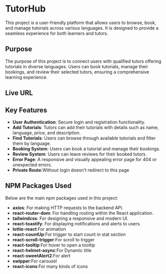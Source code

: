 # TutorHub

This project is a user-friendly platform that allows users to browse, book, and manage tutorials across various languages. It is designed to provide a seamless experience for both learners and tutors.

## Purpose

The purpose of this project is to connect users with qualified tutors offering tutorials in diverse languages. Users can book tutorials, manage their bookings, and review their selected tutors, ensuring a comprehensive learning experience.

## Live URL



## Key Features

- **User Authentication**: Secure login and registration functionality.
- **Add Tutorials**: Tutors can add their tutorials with details such as name, language, price, and description.
- **Find Tutorials**: Users can browse through available tutorials and filter them by language.
- **Booking System**: Users can book a tutorial and manage their bookings.
- **Review System**: Users can leave reviews for their booked tutors.
- **Error Page**: A responsive and visually appealing error page for 404 or unexpected errors.
- **Private Route**:Without login doesn't redirect to this page

## NPM Packages Used

Below are the main npm packages used in this project:

- **axios**: For making HTTP requests to the backend API.
- **react-router-dom**: For handling routing within the React application.
- **tailwindcss**: For designing a responsive and modern UI.
- **react-toastify**: For displaying notifications and alerts to users.
- **lottie-react**:For animation
- **react-countUp**:For trigger to start count in stat section
- **react-scroll-trigger**:For scroll to trigger
- **react-tooltip**:For hover to open a tooltip
- **react-helmet-async**:For Dynamic title
- **react-sweetAlert2**:For alert
- **swipper**:For carousel
- **react-icons**:For many kinds of icons
